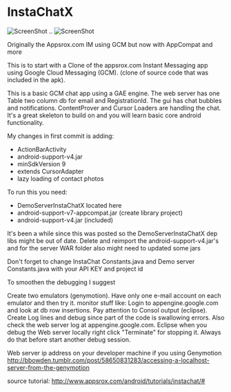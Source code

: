 InstaChatX
==========

![ScreenShot](https://raw.github.com/erikswed/InstaChatX/master/InstaChatX/Device1.png) ..  ![ScreenShot](https://raw.github.com/erikswed/InstaChatX/master/InstaChatX/Device2.png)


Originally the Appsrox.com IM using GCM but now with AppCompat and more

This is to start with a Clone of the appsrox.com Instant Messaging app using Google Cloud Messaging (GCM). (clone of source code that was included in the apk). 

This is a basic GCM chat app using a GAE engine. The web server has one Table two column db for email and RegistrationId. The gui has chat bubbles and notifications. ContentProver and Cursor Loaders are handling the chat. It's a great skeleton to build on and you will learn basic core android functionality. 

My changes in first commit is adding:
- ActionBarActivity 
- android-support-v4.jar
- minSdkVersion 9
- extends CursorAdapter
- lazy loading of contact photos


To run this you need: 
- DemoServerInstaChatX located here
- android-support-v7-appcompat.jar (create library project)
- android-support-v4.jar (included)

It's been a while since this was posted so the DemoServerInstaChatX dep libs might be out of date. Delete and reimport the android-support-v4.jar's and for the server WAR folder also might need to updated some jars

Don't forget to change InstaChat Constants.java and Demo server Constants.java with your API KEY and project id

To smoothen the debugging I suggest

Create two emulators (genymotion). Have only one e-mail account on each emulator and then try it. monitor stuff like: Login to appengine.google.com and look at db row insertions. Pay attention to Consol output (eclipse). Create Log lines and debug since part of the code is swallowing errors. Also check the web server log at appengine.google.com. Eclipse when you debug the Web server locally right click "Terminate" for stopping it. Always do that before start another debug session. 

Web server ip address on your developer machine if you using Genymotion
http://bbowden.tumblr.com/post/58650831283/accessing-a-localhost-server-from-the-genymotion

source tutorial:
http://www.appsrox.com/android/tutorials/instachat/#
